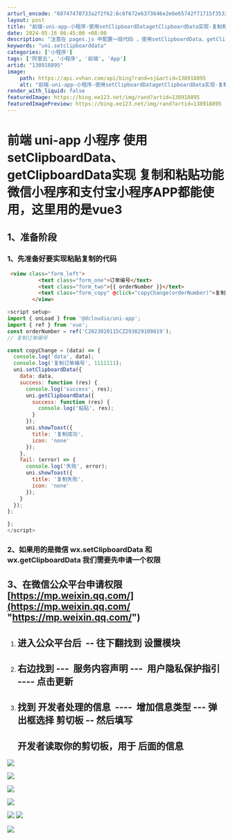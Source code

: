 ```yaml
---
arturl_encode: "68747470733a2f2f62:6c6f672e6373646e2e6e65742f71715f35323630323239342f:61727469636c652f64657461696c732f313338393138383935"
layout: post
title: "前端-uni-app-小程序-使用setClipboardDatagetClipboardData实现-复制和粘贴功能-微信小程序和支付宝小程序APP都能使用,这里用的是vue3"
date: 2024-05-16 06:45:00 +08:00
description: "注意在 pages.js 中配置一段代码 ，使用setClipboardData、getClipbo"
keywords: "uni.setclipboarddata"
categories: ['小程序']
tags: ['阿里云', '小程序', '前端', 'App']
artid: "138918895"
image:
    path: https://api.vvhan.com/api/bing?rand=sj&artid=138918895
    alt: "前端-uni-app-小程序-使用setClipboardDatagetClipboardData实现-复制和粘贴功能-微信小程序和支付宝小程序APP都能使用,这里用的是vue3"
render_with_liquid: false
featuredImage: https://bing.ee123.net/img/rand?artid=138918895
featuredImagePreview: https://bing.ee123.net/img/rand?artid=138918895
---
```


# 前端 uni-app 小程序 使用setClipboardData、getClipboardData实现 复制和粘贴功能 微信小程序和支付宝小程序APP都能使用，这里用的是vue3

## 1、准备阶段

### 1、先准备好要实现粘贴复制的代码

```html
 <view class="form_left">
          <text class="form_one">订单编号</text>
          <text class="form_two">{{ orderNumber }}</text>
          <text class="form_copy" @click="copyChange(orderNumber)">复制</text>
        </view>
```

```javascript
<script setup>
import { onLoad } from '@dcloudio/uni-app';
import { ref } from 'vue';
const orderNumber = ref('C2023020115CZ293829109819');
// 复制订单编号

const copyChange = (data) => {
  console.log('data', data);
  console.log('复制订单编号', 1111111);
  uni.setClipboardData({
    data: data,
    success: function (res) {
      console.log('success', res);
      uni.getClipboardData({
        success: function (res) {
          console.log('粘贴', res);
        }
      });
      uni.showToast({
        title: '复制成功',
        icon: 'none'
      });
    },
    fail: (error) => {
      console.log('失败', error);
      uni.showToast({
        title: '复制失败',
        icon: 'none'
      });
    }
  });
};

};
</script>
```

### 2、如果用的是微信 wx.setClipboardData 和 wx.getClipboardData 我们需要先申请一个权限

## 3、在微信公众平台申请权限 [https://mp.weixin.qq.com/](https://mp.weixin.qq.com/ "https://mp.weixin.qq.com/")

1. ## 进入公众平台后  -- 往下翻找到 设置模块
2. ## 右边找到 ---  服务内容声明 ---  用户隐私保护指引  ---- 点击更新
3. ## 找到 开发者处理的信息  ----  增加信息类型 --- 弹出框选择 剪切板 -- 然后填写

   ## 开发者读取你的剪切板，用于 后面的信息

![](https://i-blog.csdnimg.cn/blog_migrate/edeb815b938b8ed55cf136fb91f16b2a.png)

![](https://i-blog.csdnimg.cn/blog_migrate/63511b352ac354116730b25953ab9df6.png)

![](https://i-blog.csdnimg.cn/blog_migrate/a77fea2d8ccffb8b15ae3c9345434925.png)

![](https://i-blog.csdnimg.cn/blog_migrate/acf467d2832281391f23d783b7f4ee4a.png)

![](https://i-blog.csdnimg.cn/blog_migrate/3f91b4a24e8ca6d10501f8f8f08b00b0.png)
![](https://i-blog.csdnimg.cn/blog_migrate/3c061d97400dbeb0515255b3f4a13167.png)

![](https://i-blog.csdnimg.cn/blog_migrate/bb58534af13fd1874a466f9aec37d2ed.png)